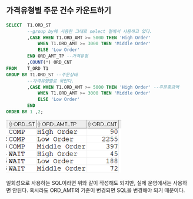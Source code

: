 ## 가격유형별 주문 건수 카운트하기
```sql
SELECT  T1.ORD_ST
        --group by에 사용한 그대로 select 절에서 사용하고 있다.
        ,CASE WHEN T1.ORD_AMT >= 5000 THEN 'High Order'
            WHEN T1.ORD_AMT >= 3000 THEN 'Middle Order'
            ELSE 'Low Order'
        END ORD_AMT_TP --가격유형
        ,COUNT(*) ORD_CNT
FROM    T_ORD T1
GROUP BY T1.ORD_ST --주문상태
        --가격유형별로 묶인다.
        ,CASE WHEN T1.ORD_AMT >= 5000 THEN 'High Order' --주문총금액
            WHEN T1.ORD_AMT >= 3000 THEN 'Middle Order'
            ELSE 'Low Order'
        END
ORDER BY 1 ,2;
```
<img src="/picture/그림33.png"/>

일회성으로 사용하는 SQL이라면 위와 같이 작성해도 되지만, 실제 운영에서는 사용하면 안된다. 혹시라도 ORD_AMT의 기준이 변경되면 SQL을 변경해야 되기 때문이다.